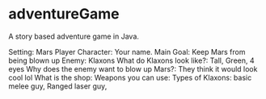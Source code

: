 # adventureGame
A story based adventure game in Java.

Setting: Mars
Player Character: Your name.
Main Goal: Keep Mars from being blown up
Enemy: Klaxons
What do Klaxons look like?: Tall, Green, 4 eyes
Why does the enemy want to blow up Mars?: They think it would look cool lol
What is the shop:
Weapons you can use:
Types of Klaxons: basic melee guy, Ranged laser guy, 
